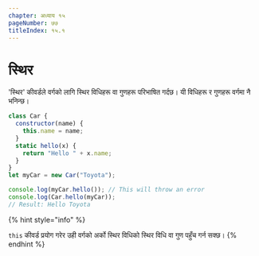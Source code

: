 ```yaml
---
chapter: अध्याय १५
pageNumber: ७७
titleIndex: १५.१
---
```

# स्थिर

'स्थिर' कीवर्डले वर्गको लागि स्थिर विधिहरू वा गुणहरू परिभाषित गर्दछ।  यी विधिहरू र गुणहरू वर्गमा नै भनिन्छ।

```javascript
class Car {
  constructor(name) {
    this.name = name;
  }
  static hello(x) {
    return "Hello " + x.name;
  }
}
let myCar = new Car("Toyota");

console.log(myCar.hello()); // This will throw an error
console.log(Car.hello(myCar));
// Result: Hello Toyota
```

{% hint style="info" %}

`this` कीवर्ड प्रयोग गरेर उही वर्गको अर्को स्थिर विधिको स्थिर विधि वा गुण पहुँच गर्न सक्छ।
{% endhint %}
